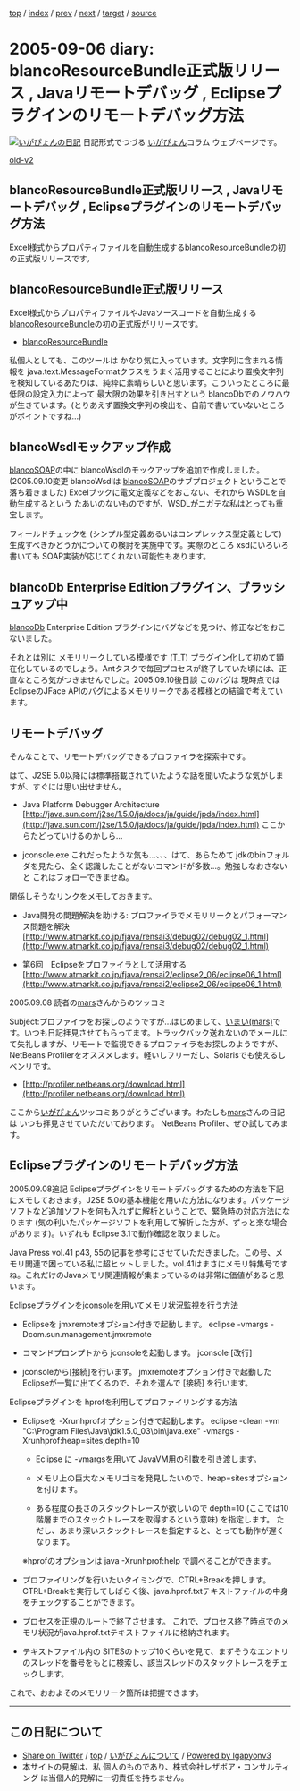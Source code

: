 [top](../index.html) 
 / [index](index.html) 
 / [prev](ig050904.html) 
 / [next](ig050908.html) 
 / [target](http://www.igapyon.jp/igapyon/diary/2005/ig050906.html) 
 / [source](https://github.com/igapyon/diary/blob/master/2005/ig050906.src.md) 

2005-09-06 diary: blancoResourceBundle正式版リリース , Javaリモートデバッグ , Eclipseプラグインのリモートデバッグ方法
=====================================================================================================
[![いがぴょんの日記](http://www.igapyon.jp/igapyon/diary/images/iga200306s.jpg "いがぴょん")](http://www.igapyon.jp/igapyon/diary/memo/memoigapyon.html) 日記形式でつづる [いがぴょん](http://www.igapyon.jp/igapyon/diary/memo/memoigapyon.html)コラム ウェブページです。

[old-v2](ig050906-orig.html)

## blancoResourceBundle正式版リリース , Javaリモートデバッグ , Eclipseプラグインのリモートデバッグ方法

Excel様式からプロパティファイルを自動生成するblancoResourceBundleの初の正式版リリースです。


## blancoResourceBundle正式版リリース

Excel様式からプロパティファイルやJavaソースコードを自動生成する [blancoResourceBundle](http://www.igapyon.jp/blanco/blancoresourcebundle.html)の初の正式版がリリースです。

* [blancoResourceBundle](http://www.igapyon.jp/blanco/blancoresourcebundle.html)

私個人としても、このツールは かなり気に入っています。文字列に含まれる情報を java.text.MessageFormatクラスをうまく活用することにより置換文字列を検知しているあたりは、純粋に素晴らしいと思います。こういったところに最低限の設定入力によって 最大限の効果を引き出すという blancoDbでのノウハウが生きています。(とりあえず置換文字列の検出を、自前で書いていないところがポイントですね…)

## blancoWsdlモックアップ作成

[blancoSOAP](http://www.igapyon.jp/blanco/blancosoap.html)の中に blancoWsdlのモックアップを追加で作成しました。(2005.09.10変更 blancoWsdlは [blancoSOAP](http://www.igapyon.jp/blanco/blancosoap.html)のサブプロジェクトということで落ち着きました)
Excelブックに電文定義などをおこない、それから WSDLを自動生成するという たあいのないものですが、WSDLがニガテな私はとっても重宝します。

フィールドチェックを (シンプル型定義あるいはコンプレックス型定義として) 生成すべきかどうかについての検討を実施中です。実際のところ xsdにいろいろ書いても
SOAP実装が応じてくれない可能性もあります。

## blancoDb Enterprise Editionプラグイン、ブラッシュアップ中

[blancoDb](http://www.igapyon.jp/blanco/blancodb.html) Enterprise Edition プラグインにバグなどを見つけ、修正などをおこないました。

それとは別に メモリリークしている模様です (T_T) プラグイン化して初めて顕在化しているのでしょう。Antタスクで毎回プロセスが終了していた頃には、正直なところ気がつきませんでした。2005.09.10後日談 このバグは 現時点では EclipseのJFace APIのバグによるメモリリークである模様との結論で考えています。

## リモートデバッグ

そんなことで、リモートデバッグできるプロファイラを探索中です。

はて、J2SE 5.0以降には標準搭載されていたような話を聞いたような気がしますが、すぐには思い出せません。

* Java Platform Debugger Architecture
  [http://java.sun.com/j2se/1.5.0/ja/docs/ja/guide/jpda/index.html](http://java.sun.com/j2se/1.5.0/ja/docs/ja/guide/jpda/index.html)
  ここからたどっていけるのかしら…
  
* jconsole.exe
  これだったような気も…、、、はて、あらためて jdkのbinフォルダを見たら、全く認識したことがないコマンドが多数…。勉強しなおさないと これはフォローできませぬ。

関係しそうなリンクをメモしておきます。

* Java開発の問題解決を助ける: プロファイラでメモリリークとパフォーマンス問題を解決
  [http://www.atmarkit.co.jp/fjava/rensai3/debug02/debug02_1.html](http://www.atmarkit.co.jp/fjava/rensai3/debug02/debug02_1.html)
  
* 第6回　Eclipseをプロファイラとして活用する
  [http://www.atmarkit.co.jp/fjava/rensai2/eclipse2_06/eclipse06_1.html](http://www.atmarkit.co.jp/fjava/rensai2/eclipse2_06/eclipse06_1.html)

2005.09.08 読者の[mars](http://d.hatena.ne.jp/masanobuimai/)さんからのツッコミ

Subject:プロファイラをお探しのようですが...はじめまして、[いまい(mars)](http://d.hatena.ne.jp/masanobuimai/)です。いつも日記拝見させてもらってます。トラックバック送れないのでメールにて失礼しますが、リモートで監視できるプロファイラをお探しのようですが、NetBeans Profilerをオススメします。軽いしフリーだし、Solarisでも使えるしベンリです。

* [http://profiler.netbeans.org/download.html](http://profiler.netbeans.org/download.html)

ここから[いがぴょん](http://www.igapyon.jp/igapyon/diary/memo/memoigapyon.html)ツッコミありがとうございます。わたしも[mars](http://d.hatena.ne.jp/masanobuimai/)さんの日記は いつも拝見させていただいております。
NetBeans Profiler、ぜひ試してみます。

## Eclipseプラグインのリモートデバッグ方法

2005.09.08追記 Eclipseプラグインをリモートデバッグするための方法を下記にメモしておきます。J2SE 5.0の基本機能を用いた方法になります。パッケージソフトなど追加ソフトを何も入れずに解析ということで、緊急時の対応方法になります
(気の利いたパッケージソフトを利用して解析した方が、ずっと楽な場合があります)。いずれも Eclipse 3.1で動作確認を取りました。

Java Press vol.41 p43, 55の記事を参考にさせていただきました。この号、メモリ関連で困っている私に超ヒットしました。vol.41はまさにメモリ特集号ですね。これだけのJavaメモリ関連情報が集まっているのは非常に価値があると思います。

Eclipseプラグインをjconsoleを用いてメモリ状況監視を行う方法

* Eclipseを jmxremoteオプション付きで起動します。
  eclipse -vmargs -Dcom.sun.management.jmxremote
  
* コマンドプロンプトから jconsoleを起動します。
  jconsole [改行]
  
* jconsoleから[接続]を行います。
  jmxremoteオプション付きで起動した Eclipseが一覧に出てくるので、それを選んで [接続] を行います。

Eclipseプラグインを hprofを利用してプロファイリングする方法

* Eclipseを -Xrunhprofオプション付きで起動します。
  eclipse -clean -vm "C:\Program Files\Java\jdk1.5.0_03\bin\java.exe"
  -vmargs -Xrunhprof:heap=sites,depth=10
  
  * Eclipse に -vmargsを用いて JavaVM用の引数を引き渡します。
    
  * メモリ上の巨大なメモリゴミを発見したいので、heap=sitesオプションを付けます。
    
  * ある程度の長さのスタックトレースが欲しいので depth=10 (ここでは10階層までのスタックトレースを取得するという意味) を指定します。
    ただし、あまり深いスタックトレースを指定すると、とっても動作が遅くなります。
  

  ※hprofのオプションは java -Xrunhprof:help で調べることができます。
  
* プロファイリングを行いたいタイミングで、CTRL+Breakを押します。
  CTRL+Breakを実行してしばらく後、java.hprof.txtテキストファイルの中身をチェックすることができます。
  
* プロセスを正規のルートで終了させます。
  これで、プロセス終了時点でのメモリ状況がjava.hprof.txtテキストファイルに格納されます。
  
* テキストファイル内の SITESのトップ10くらいを見て、まずそうなエントリのスレッドを番号をもとに検索し、該当スレッドのスタックトレースをチェックします。

これで、おおよそのメモリリーク箇所は把握できます。


----------------------------------------------------------------------------------------------------

## この日記について

* [Share on Twitter](https://twitter.com/intent/tweet?hashtags=igapyon%2Cdiary%2C%E3%81%84%E3%81%8C%E3%81%B4%E3%82%87%E3%82%93&text=blancoResourceBundle%E6%AD%A3%E5%BC%8F%E7%89%88%E3%83%AA%E3%83%AA%E3%83%BC%E3%82%B9+%2C+Java%E3%83%AA%E3%83%A2%E3%83%BC%E3%83%88%E3%83%87%E3%83%90%E3%83%83%E3%82%B0+%2C+Eclipse%E3%83%97%E3%83%A9%E3%82%B0%E3%82%A4%E3%83%B3%E3%81%AE%E3%83%AA%E3%83%A2%E3%83%BC%E3%83%88%E3%83%87%E3%83%90%E3%83%83%E3%82%B0%E6%96%B9%E6%B3%95&url=http%3A%2F%2Fwww.igapyon.jp%2Figapyon%2Fdiary%2F2005%2Fig050906.html) / [top](../index.html) / [いがぴょんについて](http://www.igapyon.jp/igapyon/diary/memo/memoigapyon.html) / [Powered by Igapyonv3](https://github.com/igapyon/igapyonv3)
* 本サイトの見解は、私 個人のものであり、株式会社レザボア・コンサルティング は当個人的見解に一切責任を持ちません。 
